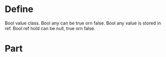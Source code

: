 # Define
Bool value class. Bool any can be true orn false.
Bool any value is stored in ref.
Bool ref hold can be null, true orn false.
# Part
